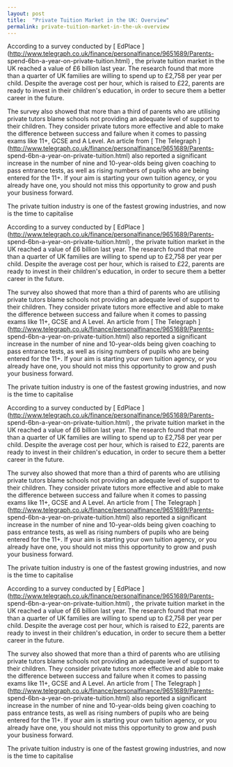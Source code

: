 ```yaml
---
layout: post
title:  "Private Tuition Market in the UK: Overview"
permalink: private-tuition-market-in-the-uk-overview
---
```

According to a survey conducted by [ EdPlace
](http://www.telegraph.co.uk/finance/personalfinance/9651689/Parents-
spend-6bn-a-year-on-private-tuition.html) , the private tuition market in the
UK reached a value of £6 billion last year. The research found that more than
a quarter of UK families are willing to spend up to £2,758 per year per child.
Despite the average cost per hour, which is raised to £22, parents are ready
to invest in their children's education, in order to secure them a better
career in the future.

The survey also showed that more than a third of parents who are utilising
private tutors blame schools not providing an adequate level of support to
their children. They consider private tutors more effective and able to make
the difference between success and failure when it comes to passing exams like
11+, GCSE and A Level. An article from [ The Telegraph
](http://www.telegraph.co.uk/finance/personalfinance/9651689/Parents-
spend-6bn-a-year-on-private-tuition.html) also reported a significant increase
in the number of nine and 10-year-olds being given coaching to pass entrance
tests, as well as rising numbers of pupils who are being entered for the 11+.
If your aim is starting your own tuition agency, or you already have one, you
should not miss this opportunity to grow and push your business forward.

The private tuition industry is one of the fastest growing industries, and now
is the time to capitalise

According to a survey conducted by [ EdPlace
](http://www.telegraph.co.uk/finance/personalfinance/9651689/Parents-
spend-6bn-a-year-on-private-tuition.html) , the private tuition market in the
UK reached a value of £6 billion last year. The research found that more than
a quarter of UK families are willing to spend up to £2,758 per year per child.
Despite the average cost per hour, which is raised to £22, parents are ready
to invest in their children's education, in order to secure them a better
career in the future.

The survey also showed that more than a third of parents who are utilising
private tutors blame schools not providing an adequate level of support to
their children. They consider private tutors more effective and able to make
the difference between success and failure when it comes to passing exams like
11+, GCSE and A Level. An article from [ The Telegraph
](http://www.telegraph.co.uk/finance/personalfinance/9651689/Parents-
spend-6bn-a-year-on-private-tuition.html) also reported a significant increase
in the number of nine and 10-year-olds being given coaching to pass entrance
tests, as well as rising numbers of pupils who are being entered for the 11+.
If your aim is starting your own tuition agency, or you already have one, you
should not miss this opportunity to grow and push your business forward.

The private tuition industry is one of the fastest growing industries, and now
is the time to capitalise

According to a survey conducted by [ EdPlace
](http://www.telegraph.co.uk/finance/personalfinance/9651689/Parents-
spend-6bn-a-year-on-private-tuition.html) , the private tuition market in the
UK reached a value of £6 billion last year. The research found that more than
a quarter of UK families are willing to spend up to £2,758 per year per child.
Despite the average cost per hour, which is raised to £22, parents are ready
to invest in their children's education, in order to secure them a better
career in the future.

The survey also showed that more than a third of parents who are utilising
private tutors blame schools not providing an adequate level of support to
their children. They consider private tutors more effective and able to make
the difference between success and failure when it comes to passing exams like
11+, GCSE and A Level. An article from [ The Telegraph
](http://www.telegraph.co.uk/finance/personalfinance/9651689/Parents-
spend-6bn-a-year-on-private-tuition.html) also reported a significant increase
in the number of nine and 10-year-olds being given coaching to pass entrance
tests, as well as rising numbers of pupils who are being entered for the 11+.
If your aim is starting your own tuition agency, or you already have one, you
should not miss this opportunity to grow and push your business forward.

The private tuition industry is one of the fastest growing industries, and now
is the time to capitalise

According to a survey conducted by [ EdPlace
](http://www.telegraph.co.uk/finance/personalfinance/9651689/Parents-
spend-6bn-a-year-on-private-tuition.html) , the private tuition market in the
UK reached a value of £6 billion last year. The research found that more than
a quarter of UK families are willing to spend up to £2,758 per year per child.
Despite the average cost per hour, which is raised to £22, parents are ready
to invest in their children's education, in order to secure them a better
career in the future.

The survey also showed that more than a third of parents who are utilising
private tutors blame schools not providing an adequate level of support to
their children. They consider private tutors more effective and able to make
the difference between success and failure when it comes to passing exams like
11+, GCSE and A Level. An article from [ The Telegraph
](http://www.telegraph.co.uk/finance/personalfinance/9651689/Parents-
spend-6bn-a-year-on-private-tuition.html) also reported a significant increase
in the number of nine and 10-year-olds being given coaching to pass entrance
tests, as well as rising numbers of pupils who are being entered for the 11+.
If your aim is starting your own tuition agency, or you already have one, you
should not miss this opportunity to grow and push your business forward.

The private tuition industry is one of the fastest growing industries, and now
is the time to capitalise
